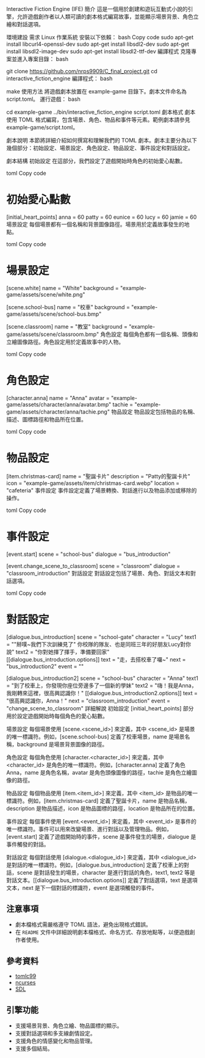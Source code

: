 Interactive Fiction Engine (IFE)
簡介
這是一個用於創建和遊玩互動式小說的引擎，允許遊戲創作者以人類可讀的劇本格式編寫故事，並能顯示場景背景、角色立繪和對話選項。

環境建設
需求
Linux 作業系統
安裝以下依賴：
bash
Copy code
sudo apt-get install libcurl4-openssl-dev
sudo apt-get install libsdl2-dev
sudo apt-get install libsdl2-image-dev
sudo apt-get install libsdl2-ttf-dev
編譯程式
克隆專案並進入專案目錄：
bash

git clone https://github.com/nrps9909/C_final_project.git
cd interactive_fiction_engine
編譯程式：
bash

make
使用方法
將遊戲劇本放置在 example-game 目錄下。劇本文件命名為 script.toml。
運行遊戲：
bash

cd example-game
../bin/interactive_fiction_engine script.toml
劇本格式
劇本使用 TOML 格式編寫，包含場景、角色、物品和事件等元素。範例劇本請參見 example-game/script.toml。

劇本說明
本節將詳細介紹如何撰寫和理解我們的 TOML 劇本。劇本主要分為以下幾個部分：初始設定、場景設定、角色設定、物品設定、事件設定和對話設定。

劇本結構
初始設定
在這部分，我們設定了遊戲開始時角色的初始愛心點數。

toml
Copy code
# 初始愛心點數
[initial_heart_points]
anna = 60
patty = 60
eunice = 60
lucy = 60
jamie = 60
場景設定
每個場景都有一個名稱和背景圖像路徑。場景用於定義故事發生的地點。

toml
Copy code
# 場景設定
[scene.white]
name = "White"
background = "example-game/assets/scene/white.png"

[scene.school-bus]
name = "校車"
background = "example-game/assets/scene/school-bus.bmp"

[scene.classroom]
name = "教室"
background = "example-game/assets/scene/classroom.bmp"
角色設定
每個角色都有一個名稱、頭像和立繪圖像路徑。角色設定用於定義故事中的人物。

toml
Copy code
# 角色設定
[character.anna]
name = "Anna"
avatar = "example-game/assets/character/anna/avatar.bmp"
tachie = "example-game/assets/character/anna/tachie.png"
物品設定
物品設定包括物品的名稱、描述、圖標路徑和物品所在位置。

toml
Copy code
# 物品設定
[item.christmas-card]
name = "聖誕卡片"
description = "Patty的聖誕卡片"
icon = "example-game/assets/item/christmas-card.webp"
location = "cafeteria"
事件設定
事件設定定義了場景轉換、對話進行以及物品添加或移除的操作。

toml
Copy code
# 事件設定
[event.start]
scene = "school-bus"
dialogue = "bus_introduction"

[event.change_scene_to_classroom]
scene = "classroom"
dialogue = "classroom_introduction"
對話設定
對話設定包括了場景、角色、對話文本和對話選項。

toml
Copy code
# 對話設定
[dialogue.bus_introduction]
scene = "school-gate"
character = "Lucy"
text1 = "\"掰噗~我們下次訓練見了\" 你校隊的隊友、也是同班三年的好朋友Lucy對你說"
text2 = "你對她揮了揮手，準備要回家"
[[dialogue.bus_introduction.options]]
text = "走，去搭校車了囉~"
next = "bus_introduction2"
event = ""

[dialogue.bus_introduction2]
scene = "school-bus"
character = "Anna"
text1 = "到了校車上，你發現你座位旁邊多了一個新的學妹"
text2 = "嗨！我是Anna，我剛轉來這裡，很高興認識你！"
[[dialogue.bus_introduction2.options]]
text = "很高興認識你，Anna！"
next = "classroom_introduction"
event = "change_scene_to_classroom"
詳細解說
初始設定
[initial_heart_points] 部分用於設定遊戲開始時每個角色的愛心點數。

場景設定
每個場景使用 [scene.<scene_id>] 來定義，其中 <scene_id> 是場景的唯一標識符。例如，[scene.school-bus] 定義了校車場景，name 是場景名稱，background 是場景背景圖像的路徑。

角色設定
每個角色使用 [character.<character_id>] 來定義，其中 <character_id> 是角色的唯一標識符。例如，[character.anna] 定義了角色 Anna，name 是角色名稱，avatar 是角色頭像圖像的路徑，tachie 是角色立繪圖像的路徑。

物品設定
每個物品使用 [item.<item_id>] 來定義，其中 <item_id> 是物品的唯一標識符。例如，[item.christmas-card] 定義了聖誕卡片，name 是物品名稱，description 是物品描述，icon 是物品圖標的路徑，location 是物品所在的位置。

事件設定
每個事件使用 [event.<event_id>] 來定義，其中 <event_id> 是事件的唯一標識符。事件可以用來改變場景、進行對話以及管理物品。例如，[event.start] 定義了遊戲開始時的事件，scene 是事件發生的場景，dialogue 是事件觸發的對話。

對話設定
每個對話使用 [dialogue.<dialogue_id>] 來定義，其中 <dialogue_id> 是對話的唯一標識符。例如，[dialogue.bus_introduction] 定義了校車上的對話，scene 是對話發生的場景，character 是進行對話的角色，text1, text2 等是對話文本。[[dialogue.bus_introduction.options]] 定義了對話選項，text 是選項文本，next 是下一個對話的標識符，event 是選項觸發的事件。


## 注意事項
- 劇本檔格式需嚴格遵守 TOML 語法，避免出現格式錯誤。
- 在 `README` 文件中詳細說明劇本檔格式、命名方式、存放地點等，以便遊戲創作者使用。

## 參考資料
- [tomlc99](https://github.com/cktan/tomlc99)
- [ncurses](https://invisible-island.net/ncurses/)
- [SDL](https://www.libsdl.org/)

## 引擎功能
- 支援場景背景、角色立繪、物品圖標的顯示。
- 支援對話選項和多支線劇情設定。
- 支援角色的情感變化和物品管理。
- 支援多個結局。